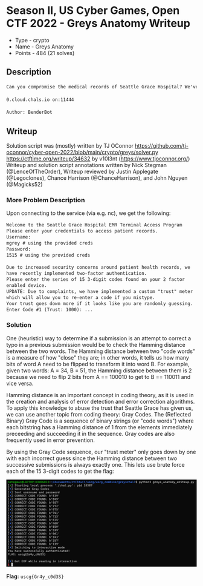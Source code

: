 # Season II, US Cyber Games, Open CTF 2022 - Greys Anatomy Writeup
- Type - crypto
- Name - Greys Anatomy
- Points - 484 (21 solves)

## Description
```markdown
Can you compromise the medical records of Seattle Grace Hospital? We've obtained a set of credentials (mgrey/1515) but haven't figured out how to bypass the second factor authentication.

0.cloud.chals.io on:11444

Author: BenderBot
```

## Writeup

Solution script was (mostly) written by TJ OConnor
https://github.com/tj-oconnor/cyber-open-2022/blob/main/crypto/greys/solver.py
https://ctftime.org/writeup/34632 by v10l3nt (https://www.tjoconnor.org/)
Writeup and solution script annotations written by Nick Stegman (@LenceOfTheOrder), 
Writeup reviewed by Justin Applegate (@Legoclones), Chance Harrison (@ChanceHarrison), and John Nguyen (@Magicks52)

### More Problem Description
Upon connecting to the service (via e.g. nc), we get the following:
```
Welcome to the Seattle Grace Hospital EMR Terminal Access Program
Please enter your credentials to access patient records.
Username:
mgrey # using the provided creds
Password:
1515 # using the provided creds

Due to increased security concerns around patient health records, we have recently implemented two-factor authentication.
Please enter the series of 15 3-digit codes found on your 2 factor enabled device.
UPDATE: Due to complaints, we have implemented a custom "trust" meter which will allow you to re-enter a code if you mistype.
Your trust goes down more if it looks like you are randomly guessing.
Enter Code #1 (Trust: 1000): ...
```

### Solution

One (heuristic) way to determine if a submission is an attempt to correct a typo in a previous submission would be to check the Hamming distance between the two words. The Hamming distance between two "code words" is a measure of how "close" they are; in other words, it tells us how many bits of word A need to be flipped to transform it into word B. For example, given two words: A = 34, B = 51, the Hamming distance between them is 2 because we need to flip 2 bits from A == 100010 to get to B == 110011 and vice versa.

Hamming distance is an important concept in coding theory, as it is used in the creation and analysis of error detection and error correction algorithms. To apply this knowledge to abuse the trust that Seattle Grace has given us, we can use another topic from coding theory: Gray Codes. The (Reflected Binary) Gray Code is a sequence of binary strings (or "code words") where each bitstring has a Hamming distance of 1 from the elements immediately preceeding and succeeding it in the sequence. Gray codes are also frequently used in error prevention.

By using the Gray Code sequence, our "trust meter" only goes down by one with each incorrect guess since the Hamming distance between two successive submissions is always exactly one. This lets use brute force each of the 15 3-digit codes to get the flag:

<p float="left" align="middle">
  <img src="greys_anatomy_solve.png" />
</p>

**Flag:** `uscg{Gr4y_c0d3S}`

